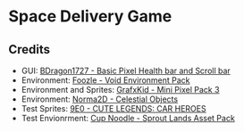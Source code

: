 # Space Delivery Game
## Credits
- GUI: [BDragon1727 - Basic Pixel Health bar and Scroll bar](https://bdragon1727.itch.io/basic-pixel-health-bar-and-scroll-bar)
- Environment: [Foozle - Void Environment Pack](https://foozlecc.itch.io/void-environment-pack)
- Environment and Sprites: [GrafxKid - Mini Pixel Pack 3](https://grafxkid.itch.io/mini-pixel-pack-3)
- Environment: [Norma2D - Celestial Objects](https://norma-2d.itch.io/celestial-objects-pixel-art-pack)
- Test Sprites: [9E0 - CUTE LEGENDS: CAR HEROES](https://9e0.itch.io/cute-legends-cat-heroes)
- Test Envionrment: [Cup Noodle - Sprout Lands Asset Pack](https://cupnooble.itch.io/sprout-lands-asset-pack)
